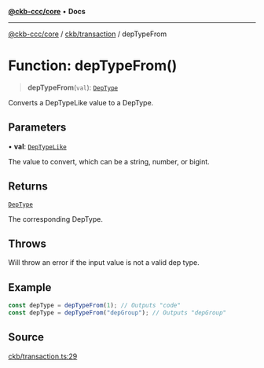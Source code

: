 [**@ckb-ccc/core**](README.md) • **Docs**

***

[@ckb-ccc/core](README.md) / [ckb/transaction](ckb.transaction.md) / depTypeFrom

# Function: depTypeFrom()

> **depTypeFrom**(`val`): [`DepType`](ckb.transaction.Type.DepType.md)

Converts a DepTypeLike value to a DepType.

## Parameters

• **val**: [`DepTypeLike`](ckb.transaction.Type.DepTypeLike.md)

The value to convert, which can be a string, number, or bigint.

## Returns

[`DepType`](ckb.transaction.Type.DepType.md)

The corresponding DepType.

## Throws

Will throw an error if the input value is not a valid dep type.

## Example

```typescript
const depType = depTypeFrom(1); // Outputs "code"
const depType = depTypeFrom("depGroup"); // Outputs "depGroup"
```

## Source

[ckb/transaction.ts:29](https://github.com/SpectreMercury/ccc/blob/1b34760fdeb60ebebc0a7e641c12ef11dff1e7d0/packages/core/src/ckb/transaction.ts#L29)
